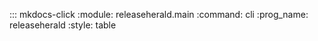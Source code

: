 ::: mkdocs-click
    :module: releaseherald.main
    :command: cli
    :prog_name: releaseherald
    :style: table
    